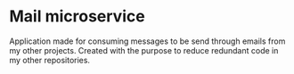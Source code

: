 # Mail microservice

Application made for consuming messages to be send through emails from my other projects. 
Created with the purpose to reduce redundant code in my other repositories.
